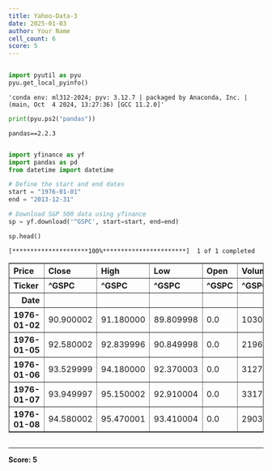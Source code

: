 ```yaml
---
title: Yahoo-Data-3
date: 2025-01-03
author: Your Name
cell_count: 6
score: 5
---
```


```python

```


```python
import pyutil as pyu
pyu.get_local_pyinfo()
```




    'conda env: ml312-2024; pyv: 3.12.7 | packaged by Anaconda, Inc. | (main, Oct  4 2024, 13:27:36) [GCC 11.2.0]'




```python
print(pyu.ps2("pandas"))
```

    pandas==2.2.3
    



```python

```


```python
import yfinance as yf
import pandas as pd
from datetime import datetime

# Define the start and end dates
start = "1976-01-01"
end = "2013-12-31"

# Download S&P 500 data using yfinance
sp = yf.download('^GSPC', start=start, end=end)

sp.head()
```

    [*********************100%***********************]  1 of 1 completed





<div>
<style scoped>
    .dataframe tbody tr th:only-of-type {
        vertical-align: middle;
    }

    .dataframe tbody tr th {
        vertical-align: top;
    }

    .dataframe thead tr th {
        text-align: left;
    }

    .dataframe thead tr:last-of-type th {
        text-align: right;
    }
</style>
<table border="1" class="dataframe">
  <thead>
    <tr>
      <th>Price</th>
      <th>Close</th>
      <th>High</th>
      <th>Low</th>
      <th>Open</th>
      <th>Volume</th>
    </tr>
    <tr>
      <th>Ticker</th>
      <th>^GSPC</th>
      <th>^GSPC</th>
      <th>^GSPC</th>
      <th>^GSPC</th>
      <th>^GSPC</th>
    </tr>
    <tr>
      <th>Date</th>
      <th></th>
      <th></th>
      <th></th>
      <th></th>
      <th></th>
    </tr>
  </thead>
  <tbody>
    <tr>
      <th>1976-01-02</th>
      <td>90.900002</td>
      <td>91.180000</td>
      <td>89.809998</td>
      <td>0.0</td>
      <td>10300000</td>
    </tr>
    <tr>
      <th>1976-01-05</th>
      <td>92.580002</td>
      <td>92.839996</td>
      <td>90.849998</td>
      <td>0.0</td>
      <td>21960000</td>
    </tr>
    <tr>
      <th>1976-01-06</th>
      <td>93.529999</td>
      <td>94.180000</td>
      <td>92.370003</td>
      <td>0.0</td>
      <td>31270000</td>
    </tr>
    <tr>
      <th>1976-01-07</th>
      <td>93.949997</td>
      <td>95.150002</td>
      <td>92.910004</td>
      <td>0.0</td>
      <td>33170000</td>
    </tr>
    <tr>
      <th>1976-01-08</th>
      <td>94.580002</td>
      <td>95.470001</td>
      <td>93.410004</td>
      <td>0.0</td>
      <td>29030000</td>
    </tr>
  </tbody>
</table>
</div>




```python

```


---
**Score: 5**